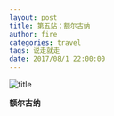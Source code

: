```yaml
---
layout: post
title: 第五站：额尔古纳
author: fire
categories: travel 
tags: 说走就走
date: 2017/08/1 22:00:00
---
```


![title](https://image.sideproject.cn/titlex/titlex_078.jpg)


**额尔古纳**


